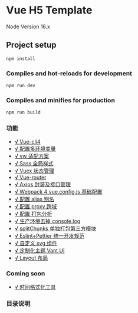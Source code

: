 # Vue H5 Template

Node Version 16.x

## Project setup

```
npm install
```

### Compiles and hot-reloads for development

```
npm run dev
```

### Compiles and minifies for production

```
npm run build
```

### 功能

- [√ Vue-cli4](#vue)
- [√ 配置多环境变量](#env)
- [√ vw 适配方案](#rem)
- [√ Sass 全局样式](#sass)
- [√ Vuex 状态管理](#vuex)
- [√ Vue-router](#router)
- [√ Axios 封装及接口管理](#axios)
- [√ Webpack 4 vue.config.js 基础配置](#base)
- [√ 配置 alias 别名](#alias)
- [√ 配置 proxy 跨域](#proxy)
- [√ 配置 打包分析](#bundle)
- [√ 生产环境去掉 console.log ](#console)
- [√ splitChunks 单独打包第三方模块](#chunks)
- [√ Eslint+Pettier 统一开发规范 ](#pettier)
- [√ 自定义 svg 组件 ](#svg)
- [√ 定制化主题 Vant UI ](#vant)
- [√ Layout 布局 ](#layout)

### Coming soon

- [√ 时间格式化工具](#momentjs)

### 目录说明
